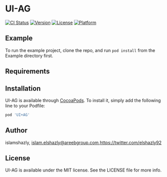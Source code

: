 # UI-AG

[![CI Status](https://img.shields.io/travis/islamshazly/UI-AG.svg?style=flat)](https://travis-ci.org/islamshazly/UI-AG)
[![Version](https://img.shields.io/cocoapods/v/UI-AG.svg?style=flat)](https://cocoapods.org/pods/UI-AG)
[![License](https://img.shields.io/cocoapods/l/UI-AG.svg?style=flat)](https://cocoapods.org/pods/UI-AG)
[![Platform](https://img.shields.io/cocoapods/p/UI-AG.svg?style=flat)](https://cocoapods.org/pods/UI-AG)

## Example

To run the example project, clone the repo, and run `pod install` from the Example directory first.

## Requirements

## Installation

UI-AG is available through [CocoaPods](https://cocoapods.org). To install
it, simply add the following line to your Podfile:

```ruby
pod 'UI+AG'
```

## Author

islamshazly, islam.elshazly@areebgroup.com,https://twitter.com/elshazly92

## License

UI-AG is available under the MIT license. See the LICENSE file for more info.
